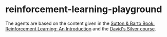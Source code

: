 # reinforcement-learning-playground

The agents are based on the content given in the [Sutton & Barto Book: Reinforcement Learning: An Introduction](http://incompleteideas.net/book/the-book.html) and the [David's Silver course](https://www.youtube.com/playlist?list=PLqYmG7hTraZBiG_XpjnPrSNw-1XQaM_gB).
